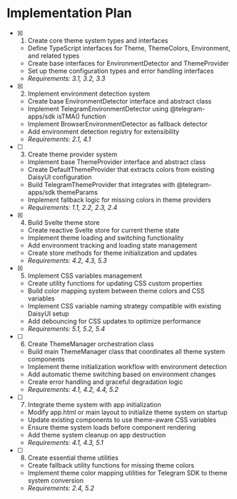 # Implementation Plan

- [x] 1. Create core theme system types and interfaces
  - Define TypeScript interfaces for Theme, ThemeColors, Environment, and related types
  - Create base interfaces for EnvironmentDetector and ThemeProvider
  - Set up theme configuration types and error handling interfaces
  - _Requirements: 3.1, 3.2, 3.3_

- [x] 2. Implement environment detection system
  - Create base EnvironmentDetector interface and abstract class
  - Implement TelegramEnvironmentDetector using @telegram-apps/sdk isTMA() function
  - Implement BrowserEnvironmentDetector as fallback detector
  - Add environment detection registry for extensibility
  - _Requirements: 2.1, 4.1_

- [ ] 3. Create theme provider system
  - Implement base ThemeProvider interface and abstract class
  - Create DefaultThemeProvider that extracts colors from existing DaisyUI configuration
  - Build TelegramThemeProvider that integrates with @telegram-apps/sdk themeParams
  - Implement fallback logic for missing colors in theme providers
  - _Requirements: 1.1, 2.2, 2.3, 2.4_

- [x] 4. Build Svelte theme store
  - Create reactive Svelte store for current theme state
  - Implement theme loading and switching functionality
  - Add environment tracking and loading state management
  - Create store methods for theme initialization and updates
  - _Requirements: 4.2, 4.3, 5.3_

- [x] 5. Implement CSS variables management
  - Create utility functions for updating CSS custom properties
  - Build color mapping system between theme colors and CSS variables
  - Implement CSS variable naming strategy compatible with existing DaisyUI setup
  - Add debouncing for CSS updates to optimize performance
  - _Requirements: 5.1, 5.2, 5.4_

- [ ] 6. Create ThemeManager orchestration class
  - Build main ThemeManager class that coordinates all theme system components
  - Implement theme initialization workflow with environment detection
  - Add automatic theme switching based on environment changes
  - Create error handling and graceful degradation logic
  - _Requirements: 4.1, 4.2, 4.4, 5.2_

- [ ] 7. Integrate theme system with app initialization
  - Modify app.html or main layout to initialize theme system on startup
  - Update existing components to use theme-aware CSS variables
  - Ensure theme system loads before component rendering
  - Add theme system cleanup on app destruction
  - _Requirements: 4.1, 4.3, 5.1_

- [ ] 8. Create essential theme utilities
  - Create fallback utility functions for missing theme colors
  - Implement theme color mapping utilities for Telegram SDK to theme system conversion
  - _Requirements: 2.4, 5.2_

